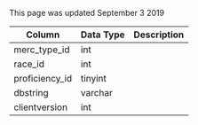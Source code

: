 This page was updated September 3 2019

| Column         | Data Type | Description |
| -------------- | --------- | ----------- |
| merc_type_id   | int       |             |
| race_id        | int       |             |
| proficiency_id | tinyint   |             |
| dbstring       | varchar   |             |
| clientversion  | int       |             |